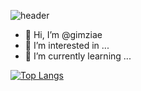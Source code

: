 ![header](https://capsule-render.vercel.app/api?type=waving&color=d5df00&height=270&section=header&fontColor=ffffff&text=HELLO!&fontSize=70&fontAlignY=35&animation=fadeIn&desc=ziae%20world&descSize=30&descAlignY=55&stroke=82b548&strokeWidth=2)

- 👋 Hi, I’m @gimziae
- 👀 I’m interested in ...
- 🌱 I’m currently learning ...


<!---
gimziae/gimziae is a ✨ special ✨ repository because its `README.md` (this file) appears on your GitHub profile.
You can click the Preview link to take a look at your changes.
--->

[![Top Langs](https://github-readme-stats.vercel.app/api/top-langs/?username=gimziae&layout=compact)](https://github.com/gimziae/github-readme-stats)
  

